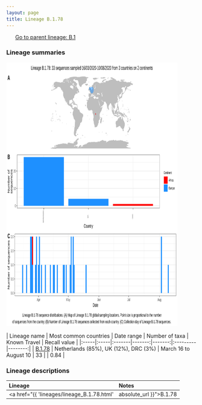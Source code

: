 ```yaml
---
layout: page
title: Lineage B.1.78
---
```




<p>
<ul class="actions small">
	 <a href="{{ 'lineages/lineage_B.1.html' | absolute_url }}" class="button special fit">Go to parent lineage: B.1</a>
</ul>
</p>
<h3> Lineage summaries</h3>

<img src="../assets/images/B.1.78.svg" alt="B.1.78 lineage summary figure" width="90%" height="700px" />


| Lineage name | Most common countries | Date range | Number of taxa | Known Travel | Recall value |
|:-----|:-----|:-------|-------:|-------:|:---------|--------:|
| <a href="{{ 'lineages/lineage_B.1.78.html' | absolute_url }}">B.1.78</a> | Netherlands (85%), UK (12%), DRC (3%) | March 16 to August 10 | 33 |  | 0.84 |

<h3>Lineage descriptions</h3>

| Lineage | Notes |
|:-----|:-----|
| <a href="{{ 'lineages/lineage_B.1.78.html' | absolute_url }}">B.1.78</a> | Netherlands lineage |

